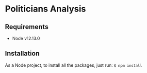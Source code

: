 # Politicians Analysis

## Requirements

* Node v12.13.0

## Installation

As a Node project, to install all the packages, just run: `$ npm install`